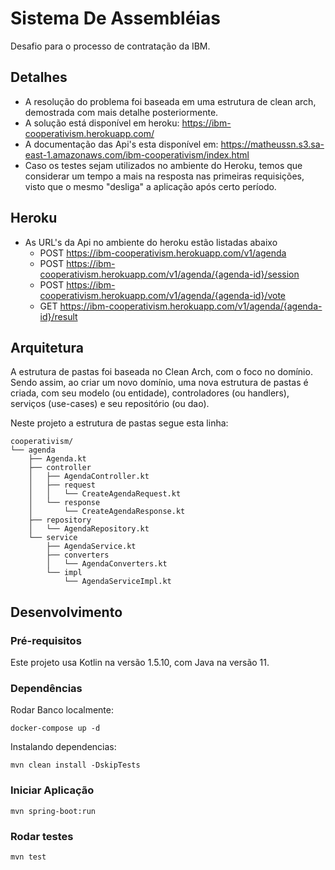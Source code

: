 # Sistema De Assembléias

Desafio para o processo de contratação da IBM.

## Detalhes

- A resolução do problema foi baseada em uma estrutura de clean arch, demostrada com mais detalhe posteriormente.
- A solução está disponível em heroku: https://ibm-cooperativism.herokuapp.com/
- A documentação das Api's esta disponível em: https://matheussn.s3.sa-east-1.amazonaws.com/ibm-cooperativism/index.html
- Caso os testes sejam utilizados no ambiente do Heroku, temos que considerar um tempo a mais na resposta nas primeiras requisições, visto que o mesmo "desliga" a aplicação após certo período.

## Heroku

- As URL's da Api no ambiente do heroku estão listadas abaixo
    - POST https://ibm-cooperativism.herokuapp.com/v1/agenda
    - POST https://ibm-cooperativism.herokuapp.com/v1/agenda/{agenda-id}/session
    - POST https://ibm-cooperativism.herokuapp.com/v1/agenda/{agenda-id}/vote
    - GET https://ibm-cooperativism.herokuapp.com/v1/agenda/{agenda-id}/result

## Arquitetura
A estrutura de pastas foi baseada no Clean Arch, com o foco no domínio. Sendo assim, ao criar um novo domínio, uma nova estrutura de pastas é criada, com seu modelo (ou entidade), controladores (ou handlers), serviços (use-cases) e seu repositório (ou dao).

Neste projeto a estrutura de pastas segue esta linha:
```
cooperativism/
└── agenda
    ├── Agenda.kt
    ├── controller
    │   ├── AgendaController.kt
    │   ├── request
    │   │   └── CreateAgendaRequest.kt
    │   └── response
    │       └── CreateAgendaResponse.kt
    ├── repository
    │   └── AgendaRepository.kt
    └── service
        ├── AgendaService.kt
        ├── converters
        │   └── AgendaConverters.kt
        └── impl
            └── AgendaServiceImpl.kt

```

## Desenvolvimento

### Pré-requisitos

Este projeto usa Kotlin na versão 1.5.10, com Java na versão 11.

### Dependências
Rodar Banco localmente:
```shell
docker-compose up -d
```

Instalando dependencias:
```shell
mvn clean install -DskipTests
```

### Iniciar Aplicação
```shell
mvn spring-boot:run
```

### Rodar testes

```shell
mvn test
```